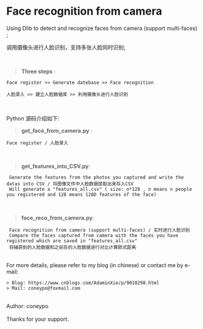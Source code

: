 # Face recognition from camera

Using Dlib to detect and recognize faces from camera (support multi-faces) ;

调用摄像头进行人脸识别，支持多张人脸同时识别;

<br>

>**Three steps** :
	
	Face register >> Generate datebase >> Face recognition

  	人脸录入 >> 建立人脸数据库 >> 利用摄像头进行人脸识别

<br>

Python 源码介绍如下:

>**get\_face\_from\_camera.py** : 
	
	Face register / 人脸录入
<br>

>**get\_features\_into\_CSV.py**: 
	
	 Generate the features from the photos you captured and write the datas into CSV / 将图像文件中人脸数据提取出来存入CSV
 	 Will generate a "features_all.csv" ( size: n*128 , n means n people you registered and 128 means 128D features of the face)
<br>

>**face\_reco\_from\_camera.py**: 
	
	 Face recognition from camera (support multi-faces) / 实时进行人脸识别
  	 Compare the faces captured from camera with the faces you have registered which are saved in "features_all.csv"
  	 将捕获到的人脸数据和之前存的人脸数据进行对比计算欧式距离
<br>
For more details, please refer to my blog (in chinese) or contact me by e-mail:
	
	> Blog: https://www.cnblogs.com/AdaminXie/p/9010298.html  
	> Mail: coneypo@foxmail.com

<br>
Author: coneypo
<br><br>
Thanks for your support.

